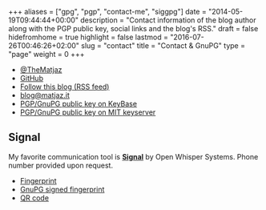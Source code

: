 +++
aliases      = ["gpg", "pgp", "contact-me", "siggpg"]
date         = "2014-05-19T09:44:44+00:00"
description  = "Contact information of the blog author along with the PGP public key, social links and the blog's RSS."
draft        = false
hidefromhome = true
highlight    = false
lastmod      = "2016-07-26T00:46:26+02:00"
slug         = "contact"
title        = "Contact & GnuPG"
type         = "page"
weight       = 0
+++


- [@TheMatjaz](https://twitter.com/TheMatjaz)
- [GitHub](https://github.com/TheMatjaz)
- [Follow this blog (RSS feed)](/index.xml)
- [blog@matjaz.it](mailto:blog@matjaz.it)
- [PGP/GnuPG public key on KeyBase](https://keybase.io/TheMatjaz)
- [PGP/GnuPG public key on MIT keyserver](https://pgp.mit.edu/pks/lookup?op=vindex&search=0x438406FCCE32DC1E)


## Signal

My favorite communication tool is **[Signal](https://whispersystems.org/)** by
Open Whisper Systems. Phone number provided upon request.

- [Fingerprint](/text/signal_fingerprint.txt)
- [GnuPG signed fingerprint](/text/signal_fingerprint.asc)
- [QR code](/images/qr-code/signal_fingerprint.png)
